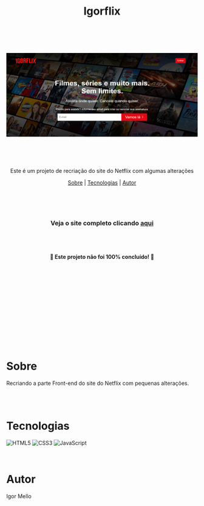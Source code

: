 <h1 align="center">Igorflix</h1><br><br><br>



<h3 align="center">
  <img src="/img/igorflix-1.png" style="width: 600px; height: 220px; align-items: center; justify-content: center; margin: auto; display: block;">
</h3><br><br><br>

<p align="center">Este é um projeto de recriação do site do Netflix com algumas alterações</p>

<p align="center">
        <a href="#sobre">Sobre</a> |
        <a href="#tecnologias">Tecnologias</a> |
        <a href="#autor">Autor</a> 
</p><br><br><br>

<h3 align="center">Veja o site completo clicando <a target="_blank" href="https://performance-rh.netlify.app/">aqui</a></h3><br><br>

<h4 align="center">🚧 Este projeto não foi 100% concluído! 🚧</h4><br><br><br><br><br><br><br><br><br><br><br><br>

# Sobre
<p>Recriando a parte Front-end do site do Netflix com pequenas alterações.</p><br>

<br>

# Tecnologias
![HTML5](https://img.shields.io/badge/html5-%23E34F26.svg?style=for-the-badge&logo=html5&logoColor=white)
![CSS3](https://img.shields.io/badge/css3-%231572B6.svg?style=for-the-badge&logo=css3&logoColor=white)
![JavaScript](https://img.shields.io/badge/javascript-%23323330.svg?style=for-the-badge&logo=javascript&logoColor=%23F7DF1E)
  
<br>

# Autor
<p>Igor Mello</p>

